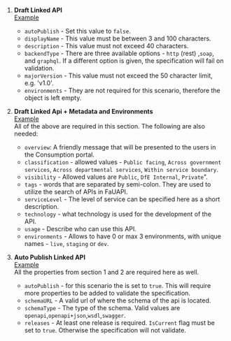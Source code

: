 1. **Draft Linked API** \
    [Example](/json-schemas/linked-apis/examples/example-linked-api-draft.json)
    -  `autoPublish` - Set this value to `false`. 
    -  `displayName` - This value must be between 3 and 100 characters.
    -  `description` - This value must not exceed 40 characters.
    -  `backendType` - There are three available options - `http` (rest) ,`soap`, and `graphql`. If a different option is given, the specification will fail on validation.
    -  `majorVersion` - This value must not exceed the 50 character limit, e.g. 'v1.0'.
    -  `environments` - They are not required for this scenario, therefore the object is left empty.

2. **Draft Linked Api + Metadata and Environments** \
      [Example](/json-schemas/linked-apis/examples/example-linked-api-draft-with-metadata.json) \
    All of the above are required in this section. The following are also needed:
    -  `overview`: A friendly message that will be presented to the users in the Consumption portal.
    -  `classification` - allowed values -  `Public facing`, `Across government services`, `Across departmental services`, `Within service boundary`.
    -  `visibility` - Allowed values are `Public`, `DfE Internal`, `Private`".
    -  `tags` - words that are separated by semi-colon. They are used to utilize the search of APIs in FaUAPI.
    -  `serviceLevel` - The level of service can be specified here as a short description.
    -  `technology` - what technology is used for the development of the API.
    - `usage` - Describe who can use this API.
    - `environments` - Allows to have 0 or max 3 environments, with unique names - `live`, `staging` or `dev`.

3. **Auto Publish Linked API** \
 [Example](/json-schemas/linked-apis/examples/example-linked-api-publish.json) \
    All the properties from section 1 and 2 are required here as well.
   - `autoPublish` - for this scenario the is set to `true`. This will require more properties to be added to validate the specification.
   - `schemaURL` - A valid url of where the schema of the api is located.
   - `schemaType` - The type of the schema. Valid values are `openapi`,`openapi+json`,`wsdl`,`swagger`.
   - `releases` - At least one release is required. `IsCurrent` flag must be set to `true`. Otherwise the specification will not validate.